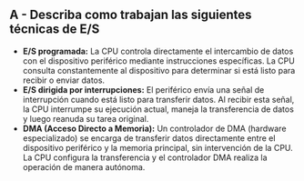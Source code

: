 ## A - Describa como trabajan las siguientes técnicas de E/S
- **E/S programada:** La CPU controla directamente el intercambio de datos con el dispositivo periférico mediante instrucciones específicas. La CPU consulta constantemente al dispositivo para determinar si está listo para recibir o enviar datos.
- **E/S dirigida por interrupciones:** El periférico envía una señal de interrupción cuando está listo para transferir datos. Al recibir esta señal, la CPU interrumpe su ejecución actual, maneja la transferencia de datos y luego reanuda su tarea original.
- **DMA (Acceso Directo a Memoria):** Un controlador de DMA (hardware especializado) se encarga de transferir datos directamente entre el dispositivo periférico y la memoria principal, sin intervención de la CPU. La CPU configura la transferencia y el controlador DMA realiza la operación de manera autónoma.